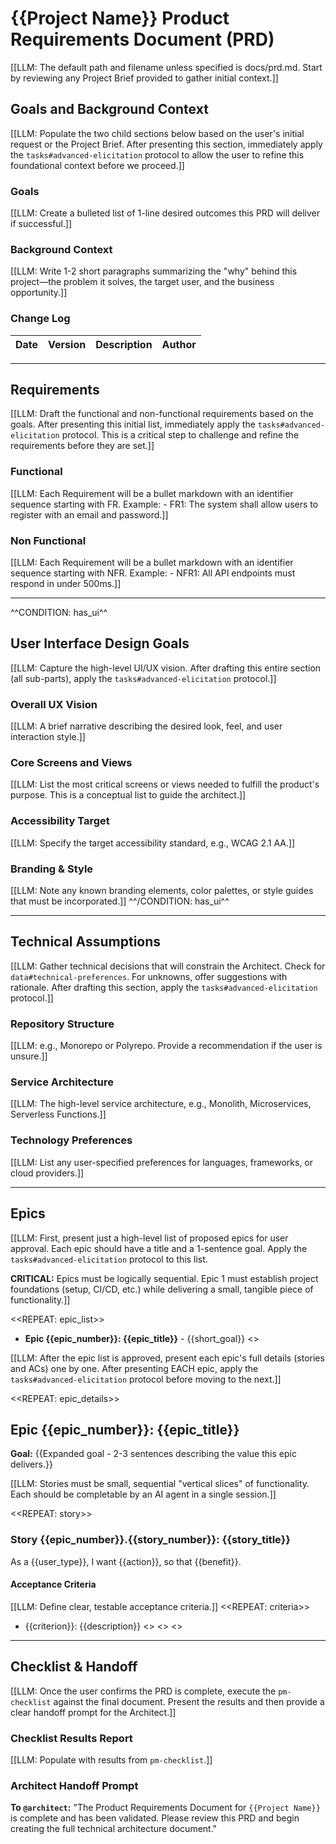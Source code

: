 # {{Project Name}} Product Requirements Document (PRD)

[[LLM: The default path and filename unless specified is docs/prd.md. Start by reviewing any Project Brief provided to gather initial context.]]

## Goals and Background Context
[[LLM: Populate the two child sections below based on the user's initial request or the Project Brief. After presenting this section, immediately apply the `tasks#advanced-elicitation` protocol to allow the user to refine this foundational context before we proceed.]]

### Goals
[[LLM: Create a bulleted list of 1-line desired outcomes this PRD will deliver if successful.]]

### Background Context
[[LLM: Write 1-2 short paragraphs summarizing the "why" behind this project—the problem it solves, the target user, and the business opportunity.]]

### Change Log
| Date | Version | Description | Author |
| :--- | :------ | :---------- | :----- |

---

## Requirements
[[LLM: Draft the functional and non-functional requirements based on the goals. After presenting this initial list, immediately apply the `tasks#advanced-elicitation` protocol. This is a critical step to challenge and refine the requirements before they are set.]]

### Functional
[[LLM: Each Requirement will be a bullet markdown with an identifier sequence starting with FR. Example: - FR1: The system shall allow users to register with an email and password.]]

### Non Functional
[[LLM: Each Requirement will be a bullet markdown with an identifier sequence starting with NFR. Example: - NFR1: All API endpoints must respond in under 500ms.]]

---

^^CONDITION: has_ui^^
## User Interface Design Goals
[[LLM: Capture the high-level UI/UX vision. After drafting this entire section (all sub-parts), apply the `tasks#advanced-elicitation` protocol.]]

### Overall UX Vision
[[LLM: A brief narrative describing the desired look, feel, and user interaction style.]]

### Core Screens and Views
[[LLM: List the most critical screens or views needed to fulfill the product's purpose. This is a conceptual list to guide the architect.]]

### Accessibility Target
[[LLM: Specify the target accessibility standard, e.g., WCAG 2.1 AA.]]

### Branding & Style
[[LLM: Note any known branding elements, color palettes, or style guides that must be incorporated.]]
^^/CONDITION: has_ui^^

---

## Technical Assumptions
[[LLM: Gather technical decisions that will constrain the Architect. Check for `data#technical-preferences`. For unknowns, offer suggestions with rationale. After drafting this section, apply the `tasks#advanced-elicitation` protocol.]]

### Repository Structure
[[LLM: e.g., Monorepo or Polyrepo. Provide a recommendation if the user is unsure.]]

### Service Architecture
[[LLM: The high-level service architecture, e.g., Monolith, Microservices, Serverless Functions.]]

### Technology Preferences
[[LLM: List any user-specified preferences for languages, frameworks, or cloud providers.]]

---

## Epics
[[LLM: First, present just a high-level list of proposed epics for user approval. Each epic should have a title and a 1-sentence goal. Apply the `tasks#advanced-elicitation` protocol to this list.

**CRITICAL:** Epics must be logically sequential. Epic 1 must establish project foundations (setup, CI/CD, etc.) while delivering a small, tangible piece of functionality.]]

<<REPEAT: epic_list>>
- **Epic {{epic_number}}: {{epic_title}}** - {{short_goal}}
<</REPEAT>>

[[LLM: After the epic list is approved, present each epic's full details (stories and ACs) one by one. After presenting EACH epic, apply the `tasks#advanced-elicitation` protocol before moving to the next.]]

<<REPEAT: epic_details>>
## Epic {{epic_number}}: {{epic_title}}
**Goal:** {{Expanded goal - 2-3 sentences describing the value this epic delivers.}}

[[LLM: Stories must be small, sequential "vertical slices" of functionality. Each should be completable by an AI agent in a single session.]]

<<REPEAT: story>>
### Story {{epic_number}}.{{story_number}}: {{story_title}}
As a {{user_type}},
I want {{action}},
so that {{benefit}}.

#### Acceptance Criteria
[[LLM: Define clear, testable acceptance criteria.]]
<<REPEAT: criteria>>
- {{criterion}}: {{description}}
<</REPEAT>>
<</REPEAT>>
<</REPEAT>>

---

## Checklist & Handoff
[[LLM: Once the user confirms the PRD is complete, execute the `pm-checklist` against the final document. Present the results and then provide a clear handoff prompt for the Architect.]]

### Checklist Results Report
[[LLM: Populate with results from `pm-checklist`.]]

### Architect Handoff Prompt
**To `@architect`:** "The Product Requirements Document for `{{Project Name}}` is complete and has been validated. Please review this PRD and begin creating the full technical architecture document."
